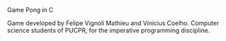 Game Pong in C

Game developed by Felipe Vignoli Mathieu and Vinicius Coelho.
Computer science students of PUCPR, for the imperative programming discipline.
